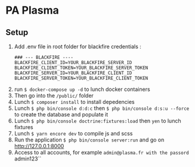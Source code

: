# PA Plasma

## Setup

1. Add .env file in root folder for blackfire credentials : 
   ```
   ### --- BLACKFIRE ----
   BLACKFIRE_CLIENT_ID=YOUR_BLACKFIRE_SERVER_ID
   BLACKFIRE_CLIENT_TOKEN=YOUR_BLACKFIRE_SERVER_TOKEN
   BLACKFIRE_SERVER_ID=YOUR_BLACKFIRE_CLIENT_ID
   BLACKFIRE_SERVER_TOKEN=YOUR_BLACKFIRE_CLIENT_TOKEN
   ```
2. run `$ docker-compose up -d` to lunch docker containers
3. Then go into the `/public/` folder
4. Lunch `$ composer install` to install depedencies
5. Lunch `$ php bin/console d:d:c` then `$ php bin/console d:s:u --force` to create the database and populate it
6. Lunch `$ php bin/console doctrine:fixtures:load` then `yen` to lunch fixtures
7. Lunch `$ yarn encore dev` to compile js and scss
7. Run the application `$ php bin/console server:run` and go on http://127.0.0.1:8000
8. Access to all accounts, for example `admin@plasma.fr with the passord `admin123``